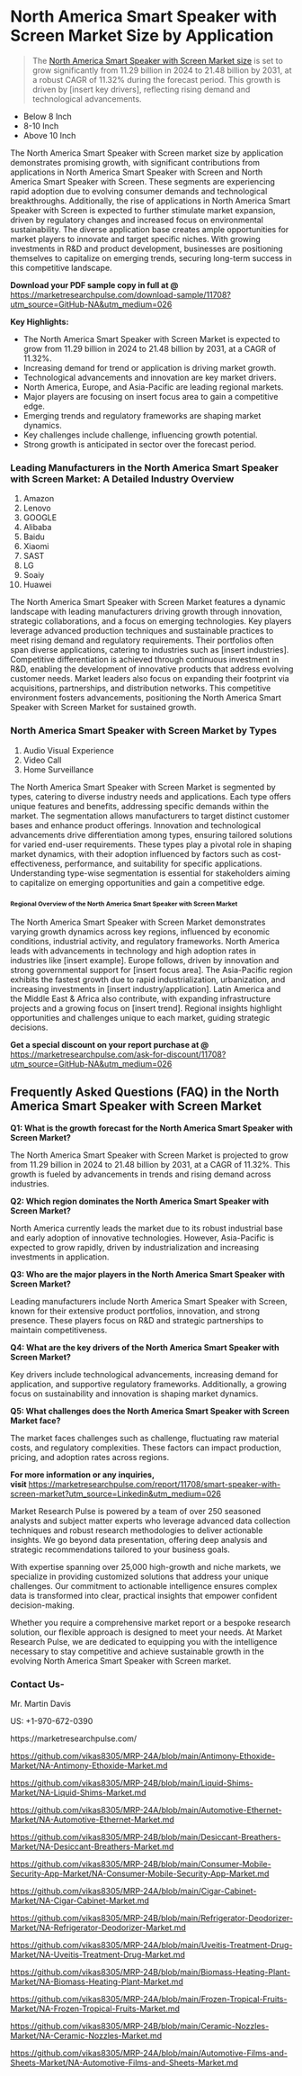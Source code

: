 
<h1>North America Smart Speaker with Screen Market&nbsp;Size by Application</h1><blockquote><p>The <a href="https://marketresearchpulse.com/download-sample/11708?utm_source=GitHub-NA&amp;utm_medium=026">North America Smart Speaker with Screen Market size</a> is set to grow significantly from 11.29 billion in 2024 to 21.48 billion by 2031, at a robust CAGR of 11.32% during the forecast period. This growth is driven by [insert key drivers], reflecting rising demand and technological advancements.</p></blockquote><ul><li>Below 8 Inch<li> 8-10 Inch<li> Above 10 Inch</li></ul><p>The North America Smart Speaker with Screen market size by application demonstrates promising growth, with significant contributions from applications in North America Smart Speaker with Screen and North America Smart Speaker with Screen. These segments are experiencing rapid adoption due to evolving consumer demands and technological breakthroughs. Additionally, the rise of applications in North America Smart Speaker with Screen is expected to further stimulate market expansion, driven by regulatory changes and increased focus on environmental sustainability. The diverse application base creates ample opportunities for market players to innovate and target specific niches. With growing investments in R&D and product development, businesses are positioning themselves to capitalize on emerging trends, securing long-term success in this competitive landscape.</p><p><strong>Download your PDF sample copy in full at @ </strong><a href="https://marketresearchpulse.com/download-sample/11708?utm_source=GitHub-NA&amp;utm_medium=026">https://marketresearchpulse.com/download-sample/11708?utm_source=GitHub-NA&amp;utm_medium=026</a></p><p><strong>Key Highlights: </strong></p><ul><li>The North America Smart Speaker with Screen Market is expected to grow from 11.29 billion in 2024 to 21.48 billion by 2031, at a CAGR of 11.32%.</li><li>Increasing demand for trend or application is driving market growth.</li><li>Technological advancements and innovation are key market drivers.</li><li>North America, Europe, and Asia-Pacific are leading regional markets.</li><li>Major players are focusing on insert focus area to gain a competitive edge.</li><li>Emerging trends and regulatory frameworks are shaping market dynamics.</li><li>Key challenges include challenge, influencing growth potential.</li><li>Strong growth is anticipated in sector over the forecast period.</li></ul><h3>Leading Manufacturers in the North America Smart Speaker with Screen Market: A Detailed Industry Overview</h3><ol><li>Amazon</li><li>Lenovo</li><li>GOOGLE</li><li>Alibaba</li><li>Baidu</li><li>Xiaomi</li><li>SAST</li><li>LG</li><li>Soaiy</li><li>Huawei</li></ol><div class="flex max-w-full flex-col flex-grow"><div class="min-h-8 text-message flex w-full flex-col items-end gap-2 whitespace-normal break-words [.text-message+&amp;]:mt-5" dir="auto" data-message-author-role="assistant" data-message-id="fd8432e4-4910-450d-b182-61b7bfb0a01f" data-message-model-slug="gpt-4o"><div class="flex w-full flex-col gap-1 empty:hidden first:pt-[3px]"><div class="markdown prose w-full break-words dark:prose-invert light"><p>The North America Smart Speaker with Screen Market features a dynamic landscape with leading manufacturers driving growth through innovation, strategic collaborations, and a focus on emerging technologies. Key players leverage advanced production techniques and sustainable practices to meet rising demand and regulatory requirements. Their portfolios often span diverse applications, catering to industries such as [insert industries]. Competitive differentiation is achieved through continuous investment in R&amp;D, enabling the development of innovative products that address evolving customer needs. Market leaders also focus on expanding their footprint via acquisitions, partnerships, and distribution networks. This competitive environment fosters advancements, positioning the North America Smart Speaker with Screen Market for sustained growth.</p></div></div></div></div><h3>North America Smart Speaker with Screen Market by Types</h3><ol><li>Audio Visual Experience<li> Video Call<li> Home Surveillance</li></ol><div class="flex max-w-full flex-col flex-grow"><div class="min-h-8 text-message flex w-full flex-col items-end gap-2 whitespace-normal break-words [.text-message+&amp;]:mt-5" dir="auto" data-message-author-role="assistant" data-message-id="084470be-0bb7-4664-bddf-5156b4f41249" data-message-model-slug="gpt-4o-mini"><div class="flex w-full flex-col gap-1 empty:hidden first:pt-[3px]"><div class="markdown prose w-full break-words dark:prose-invert light"><p>The North America Smart Speaker with Screen Market is segmented by types, catering to diverse industry needs and applications. Each type offers unique features and benefits, addressing specific demands within the market. The segmentation allows manufacturers to target distinct customer bases and enhance product offerings. Innovation and technological advancements drive differentiation among types, ensuring tailored solutions for varied end-user requirements. These types play a pivotal role in shaping market dynamics, with their adoption influenced by factors such as cost-effectiveness, performance, and suitability for specific applications. Understanding type-wise segmentation is essential for stakeholders aiming to capitalize on emerging opportunities and gain a competitive edge.</p></div></div></div></div><h3><span style="font-size: 11px;">Regional Overview of the North America Smart Speaker with Screen Market</span></h3><div class="flex max-w-full flex-col flex-grow"><div class="min-h-8 text-message flex w-full flex-col items-end gap-2 whitespace-normal break-words [.text-message+&amp;]:mt-5" dir="auto" data-message-author-role="assistant" data-message-id="e9038762-ce64-4e30-91c9-9bd413514231" data-message-model-slug="gpt-4o-mini"><div class="flex w-full flex-col gap-1 empty:hidden first:pt-[3px]"><div class="markdown prose w-full break-words dark:prose-invert light"><p>The North America Smart Speaker with Screen Market demonstrates varying growth dynamics across key regions, influenced by economic conditions, industrial activity, and regulatory frameworks. North America leads with advancements in technology and high adoption rates in industries like [insert example]. Europe follows, driven by innovation and strong governmental support for [insert focus area]. The Asia-Pacific region exhibits the fastest growth due to rapid industrialization, urbanization, and increasing investments in [insert industry/application]. Latin America and the Middle East &amp; Africa also contribute, with expanding infrastructure projects and a growing focus on [insert trend]. Regional insights highlight opportunities and challenges unique to each market, guiding strategic decisions.</p></div></div></div></div><p><strong>Get a special discount on your report purchase at @ </strong><a href="https://marketresearchpulse.com/ask-for-discount/11708?utm_source=GitHub-NA&amp;utm_medium=026">https://marketresearchpulse.com/ask-for-discount/11708?utm_source=GitHub-NA&amp;utm_medium=026</a></p><h2>Frequently Asked Questions (FAQ) in the North America Smart Speaker with Screen Market</h2><p><strong>Q1: What is the growth forecast for the North America Smart Speaker with Screen Market?</strong></p><p>The North America Smart Speaker with Screen Market is projected to grow from 11.29 billion in 2024 to 21.48 billion by 2031, at a CAGR of 11.32%. This growth is fueled by advancements in trends and rising demand across industries.</p><p><strong>Q2: Which region dominates the North America Smart Speaker with Screen Market?</strong></p><p>North America currently leads the market due to its robust industrial base and early adoption of innovative technologies. However, Asia-Pacific is expected to grow rapidly, driven by industrialization and increasing investments in application.</p><p><strong>Q3: Who are the major players in the North America Smart Speaker with Screen Market?</strong></p><p>Leading manufacturers include North America Smart Speaker with Screen, known for their extensive product portfolios, innovation, and strong presence. These players focus on R&amp;D and strategic partnerships to maintain competitiveness.</p><p><strong>Q4: What are the key drivers of the North America Smart Speaker with Screen Market?</strong></p><p>Key drivers include technological advancements, increasing demand for application, and supportive regulatory frameworks. Additionally, a growing focus on sustainability and innovation is shaping market dynamics.</p><p><strong>Q5: What challenges does the North America Smart Speaker with Screen Market face?</strong></p><p>The market faces challenges such as challenge, fluctuating raw material costs, and regulatory complexities. These factors can impact production, pricing, and adoption rates across regions.</p><p><strong>For more information or any inquiries, visit&nbsp;</strong><a href="https://marketresearchpulse.com/report/11708/smart-speaker-with-screen-market?utm_source=Linkedin&utm_medium=026">https://marketresearchpulse.com/report/11708/smart-speaker-with-screen-market?utm_source=Linkedin&utm_medium=026</a></p><p>Market Research Pulse is powered by a team of over 250 seasoned analysts and subject matter experts who leverage advanced data collection techniques and robust research methodologies to deliver actionable insights. We go beyond data presentation, offering deep analysis and strategic recommendations tailored to your business goals.</p><p>With expertise spanning over 25,000 high-growth and niche markets, we specialize in providing customized solutions that address your unique challenges. Our commitment to actionable intelligence ensures complex data is transformed into clear, practical insights that empower confident decision-making.</p><p>Whether you require a comprehensive market report or a bespoke research solution, our flexible approach is designed to meet your needs. At Market Research Pulse, we are dedicated to equipping you with the intelligence necessary to stay competitive and achieve sustainable growth in the evolving North America Smart Speaker with Screen market.</p><h3><strong>Contact Us-</strong></h3><p>Mr. Martin Davis</p><p>US: +1-970-672-0390</p><p>https://marketresearchpulse.com/</p><p><a href="https://github.com/vikas8305/MRP-24A/blob/main/Antimony-Ethoxide-Market/NA-Antimony-Ethoxide-Market.md">https://github.com/vikas8305/MRP-24A/blob/main/Antimony-Ethoxide-Market/NA-Antimony-Ethoxide-Market.md</a></p><p><a href="https://github.com/vikas8305/MRP-24B/blob/main/Liquid-Shims-Market/NA-Liquid-Shims-Market.md">https://github.com/vikas8305/MRP-24B/blob/main/Liquid-Shims-Market/NA-Liquid-Shims-Market.md</a></p><p><a href="https://github.com/vikas8305/MRP-24A/blob/main/Automotive-Ethernet-Market/NA-Automotive-Ethernet-Market.md">https://github.com/vikas8305/MRP-24A/blob/main/Automotive-Ethernet-Market/NA-Automotive-Ethernet-Market.md</a></p><p><a href="https://github.com/vikas8305/MRP-24B/blob/main/Desiccant-Breathers-Market/NA-Desiccant-Breathers-Market.md">https://github.com/vikas8305/MRP-24B/blob/main/Desiccant-Breathers-Market/NA-Desiccant-Breathers-Market.md</a></p><p><a href="https://github.com/vikas8305/MRP-24B/blob/main/Consumer-Mobile-Security-App-Market/NA-Consumer-Mobile-Security-App-Market.md">https://github.com/vikas8305/MRP-24B/blob/main/Consumer-Mobile-Security-App-Market/NA-Consumer-Mobile-Security-App-Market.md</a></p><p><a href="https://github.com/vikas8305/MRP-24A/blob/main/Cigar-Cabinet-Market/NA-Cigar-Cabinet-Market.md">https://github.com/vikas8305/MRP-24A/blob/main/Cigar-Cabinet-Market/NA-Cigar-Cabinet-Market.md</a></p><p><a href="https://github.com/vikas8305/MRP-24B/blob/main/Refrigerator-Deodorizer-Market/NA-Refrigerator-Deodorizer-Market.md">https://github.com/vikas8305/MRP-24B/blob/main/Refrigerator-Deodorizer-Market/NA-Refrigerator-Deodorizer-Market.md</a></p><p><a href="https://github.com/vikas8305/MRP-24A/blob/main/Uveitis-Treatment-Drug-Market/NA-Uveitis-Treatment-Drug-Market.md">https://github.com/vikas8305/MRP-24A/blob/main/Uveitis-Treatment-Drug-Market/NA-Uveitis-Treatment-Drug-Market.md</a></p><p><a href="https://github.com/vikas8305/MRP-24B/blob/main/Biomass-Heating-Plant-Market/NA-Biomass-Heating-Plant-Market.md">https://github.com/vikas8305/MRP-24B/blob/main/Biomass-Heating-Plant-Market/NA-Biomass-Heating-Plant-Market.md</a></p><p><a href="https://github.com/vikas8305/MRP-24A/blob/main/Frozen-Tropical-Fruits-Market/NA-Frozen-Tropical-Fruits-Market.md">https://github.com/vikas8305/MRP-24A/blob/main/Frozen-Tropical-Fruits-Market/NA-Frozen-Tropical-Fruits-Market.md</a></p><p><a href="https://github.com/vikas8305/MRP-24B/blob/main/Ceramic-Nozzles-Market/NA-Ceramic-Nozzles-Market.md">https://github.com/vikas8305/MRP-24B/blob/main/Ceramic-Nozzles-Market/NA-Ceramic-Nozzles-Market.md</a></p><p><a href="https://github.com/vikas8305/MRP-24A/blob/main/Automotive-Films-and-Sheets-Market/NA-Automotive-Films-and-Sheets-Market.md">https://github.com/vikas8305/MRP-24A/blob/main/Automotive-Films-and-Sheets-Market/NA-Automotive-Films-and-Sheets-Market.md</a></p>
